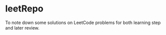 # leetRepo
To note down some solutions on LeetCode problems for both learning step and later review.
